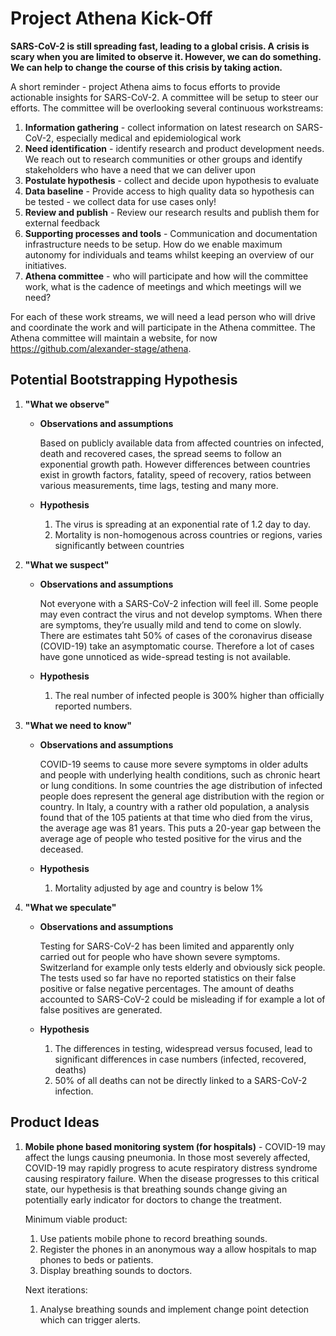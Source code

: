 # Project Athena Kick-Off

**SARS-CoV-2 is still spreading fast, leading to a global crisis. A crisis is scary when you are limited to observe it. However, we can do something. We can help to change the course of this crisis by taking action.** 

A short reminder - project Athena aims to focus efforts to provide actionable insights for SARS-CoV-2. A committee will be setup to steer our efforts. The committee will be overlooking several continuous workstreams:

1. **Information gathering** - collect information on latest research on SARS-CoV-2, especially medical and epidemiological work 
2. **Need identification** - identify research and product development needs. We reach out to research communities or other groups and identify stakeholders who have a need that we can deliver upon
3. **Postulate hypothesis** - collect and decide upon hypothesis to evaluate
4. **Data baseline** - Provide access to high quality data so hypothesis can be tested - we collect data for use cases only! 
5. **Review and publish** - Review our research results and publish them for external feedback
6. **Supporting processes and tools** - Communication and documentation infrastructure needs to be setup. How do we enable maximum autonomy for individuals and teams whilst keeping an overview of our initiatives.
7. **Athena committee** - who will participate and how will the committee work, what is the cadence of meetings and which meetings will we need?

For each of these work streams, we will need a lead person who will drive and coordinate the work and will participate in the Athena committee. The Athena committee will maintain a website, for now https://github.com/alexander-stage/athena.

## Potential Bootstrapping Hypothesis

1. **"What we observe"**
    * **Observations and assumptions** 
    
        Based on publicly available data from affected countries on infected, death and recovered cases, the spread seems to follow an exponential growth path. 
        However differences between countries exist in growth factors, fatality, speed of recovery, ratios between various measurements, time lags, testing and many more. 
        
    * **Hypothesis**
    
        1. The virus is spreading at an exponential rate of 1.2 day to day.
        2. Mortality is non-homogenous across countries or regions, varies significantly between countries
  

2. **"What we suspect"**
    * **Observations and assumptions**
        
        Not everyone with a SARS-CoV-2 infection will feel ill. Some people may even contract the virus and not develop symptoms. When there are symptoms, they’re usually mild and tend to come on slowly. There are estimates taht 50% of cases of the coronavirus disease (COVID-19) take an asymptomatic course. Therefore a lot of cases have gone unnoticed as wide-spread testing is not available.
        
    * **Hypothesis**
    
        1. The real number of infected people is 300% higher than officially reported numbers.
        

3. **"What we need to know"**
    * **Observations and assumptions**
    
        COVID-19 seems to cause more severe symptoms in older adults and people with underlying health conditions, such as chronic heart or lung conditions. In some countries the age distribution of infected people does represent the general age distribution with the region or country.
        In Italy, a country with a rather old population, a analysis found that of the 105 patients at that time who died from the virus, the average age was 81 years. This puts a 20-year gap between the average age of people who tested positive for the virus and the deceased.

    * **Hypothesis**
    
        1. Mortality adjusted by age and country is below 1%
        
4. **"What we speculate"**
    * **Observations and assumptions**
        
        Testing for SARS-CoV-2 has been limited and apparently only carried out for people who have shown severe symptoms. Switzerland for example only tests elderly and obviously sick people. The tests used so far have no reported statistics on their false positive or false negative percentages. The amount of deaths accounted to SARS-CoV-2 could be misleading if for example a lot of false positives are generated.
        
    * **Hypothesis**
    
        1. The differences in testing, widespread versus focused, lead to significant differences in case numbers (infected, recovered, deaths)
        2. 50% of all deaths can not be directly linked to a SARS-CoV-2 infection.
            
## Product Ideas

1. **Mobile phone based monitoring system (for hospitals)** - COVID-19 may affect the lungs causing pneumonia. In those most severely affected, COVID-19 may rapidly progress to acute respiratory distress syndrome causing respiratory failure. When the disease progresses to this critical state, our hypethesis is that breathing sounds change giving an potentially early indicator for doctors to change the treatment.

    Minimum viable product: 
    
    1. Use patients mobile phone to record breathing sounds. 
    2. Register the phones in an anonymous way a allow hospitals to map phones to beds or patients.
    3. Display breathing sounds to doctors.
    
    Next iterations:
    
    1. Analyse breathing sounds and implement change point detection which can trigger alerts.
